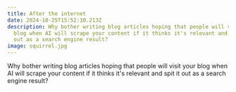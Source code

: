 ```yaml
---
title: After the internet
date: 2024-10-25T15:52:10.213Z
description: Why bother writing blog articles hoping that people will visit your
  blog when AI will scrape your content if it thinks it's relevant and spit it
  out as a search engine result?
image: squirrel.jpg
---
```

Why bother writing blog articles hoping that people will visit your blog when AI will scrape your content if it thinks it's relevant and spit it out as a search engine result?
